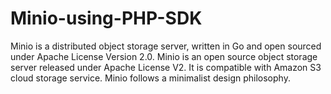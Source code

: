 # Minio-using-PHP-SDK
Minio is a distributed object storage server, written in Go and open sourced under Apache License Version 2.0. Minio is an open source object storage server released under Apache License V2. It is compatible with Amazon S3 cloud storage service. Minio follows a minimalist design philosophy.
